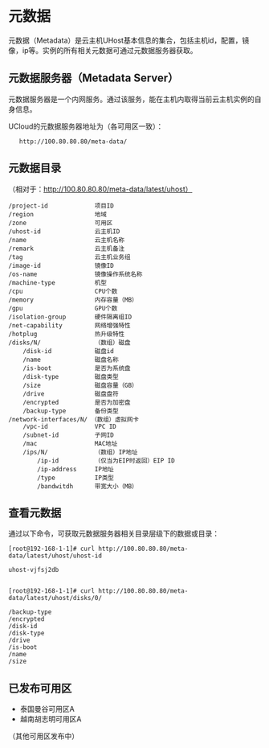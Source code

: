 # 元数据

元数据（Metadata）是云主机UHost基本信息的集合，包括主机id，配置，镜像，ip等。实例的所有相关元数据可通过元数据服务器获取。

## 元数据服务器（Metadata Server）

元数据服务器是一个内网服务。通过该服务，能在主机内取得当前云主机实例的自身信息。

UCloud的元数据服务器地址为（各可用区一致）：
   
       http://100.80.80.80/meta-data/
       

## 元数据目录

（相对于：http://100.80.80.80/meta-data/latest/uhost）

 	/project-id          	项目ID
	/region           		地域
    /zone                   可用区
    /uhost-id               云主机ID
    /name                   云主机名称
    /remark                 云主机备注
    /tag                    云主机业务组
    /image-id               镜像ID
    /os-name                镜像操作系统名称
    /machine-type           机型
    /cpu                    CPU个数
    /memory                 内存容量（MB）
    /gpu                    GPU个数
    /isolation-group        硬件隔离组ID
    /net-capability         网络增强特性
    /hotplug                热升级特性
    /disks/N/               （数组）磁盘
        /disk-id            磁盘id
        /name               磁盘名称
		/is-boot            是否为系统盘
        /disk-type          磁盘类型
        /size               磁盘容量（GB）
        /drive              磁盘盘符
        /encrypted          是否为加密盘
        /backup-type        备份类型
    /network-interfaces/N/ （数组）虚拟网卡
        /vpc-id             VPC ID
        /subnet-id          子网ID
		/mac                MAC地址
        /ips/N/             （数组）IP地址
            /ip-id          （仅当为EIP时返回）EIP ID
            /ip-address     IP地址
            /type           IP类型
            /bandwitdh      带宽大小（MB）

## 查看元数据

通过以下命令，可获取元数据服务器相关目录层级下的数据或目录：

	[root@192-168-1-1]# curl http://100.80.80.80/meta-data/latest/uhost/uhost-id
	
	uhost-vjfsj2db

	
	[root@192-168-1-1]# curl http://100.80.80.80/meta-data/latest/uhost/disks/0/
	
	/backup-type 
	/encrypted 
	/disk-id
	/disk-type
	/drive
	/is-boot
    /name
	/size


## 已发布可用区

 - 泰国曼谷可用区A
 - 越南胡志明可用区A

（其他可用区发布中）


